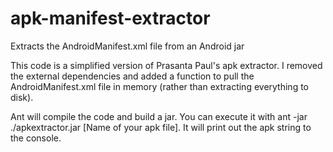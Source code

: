 apk-manifest-extractor
======================

Extracts the AndroidManifest.xml file from an Android jar

This code is a simplified version of Prasanta Paul's apk extractor.  I removed the external dependencies and added a function to pull the AndroidManifest.xml file in memory (rather than extracting everything to disk).

Ant will compile the code and build a jar.  You can execute it with ant -jar ./apkextractor.jar [Name of your apk file].  It will print out the apk string to the console.


